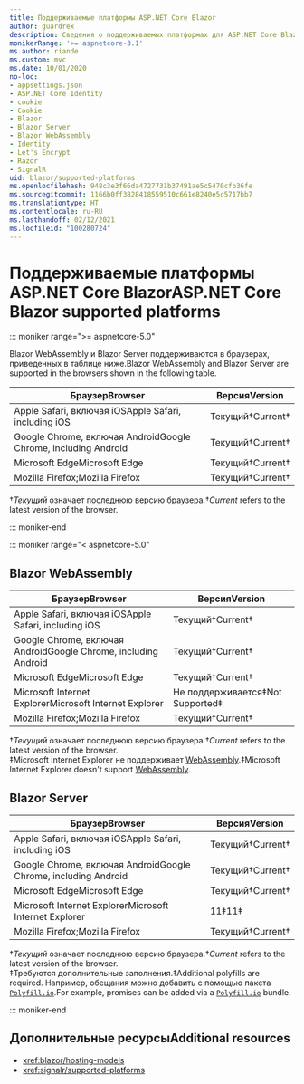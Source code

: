 ```yaml
---
title: Поддерживаемые платформы ASP.NET Core Blazor
author: guardrex
description: Сведения о поддерживаемых платформах для ASP.NET Core Blazor.
monikerRange: '>= aspnetcore-3.1'
ms.author: riande
ms.custom: mvc
ms.date: 10/01/2020
no-loc:
- appsettings.json
- ASP.NET Core Identity
- cookie
- Cookie
- Blazor
- Blazor Server
- Blazor WebAssembly
- Identity
- Let's Encrypt
- Razor
- SignalR
uid: blazor/supported-platforms
ms.openlocfilehash: 948c3e3f66da4727731b37491ae5c5470cfb36fe
ms.sourcegitcommit: 1166b0ff3828418559510c661e8240e5c5717bb7
ms.translationtype: HT
ms.contentlocale: ru-RU
ms.lasthandoff: 02/12/2021
ms.locfileid: "100280724"
---
```

# <a name="aspnet-core-blazor-supported-platforms"></a><span data-ttu-id="ef5a5-103">Поддерживаемые платформы ASP.NET Core Blazor</span><span class="sxs-lookup"><span data-stu-id="ef5a5-103">ASP.NET Core Blazor supported platforms</span></span>

::: moniker range=">= aspnetcore-5.0"

<span data-ttu-id="ef5a5-104">Blazor WebAssembly и Blazor Server поддерживаются в браузерах, приведенных в таблице ниже.</span><span class="sxs-lookup"><span data-stu-id="ef5a5-104">Blazor WebAssembly and Blazor Server are supported in the browsers shown in the following table.</span></span>

| <span data-ttu-id="ef5a5-105">Браузер</span><span class="sxs-lookup"><span data-stu-id="ef5a5-105">Browser</span></span>                          | <span data-ttu-id="ef5a5-106">Версия</span><span class="sxs-lookup"><span data-stu-id="ef5a5-106">Version</span></span>         |
| -------------------------------- | --------------- |
| <span data-ttu-id="ef5a5-107">Apple Safari, включая iOS</span><span class="sxs-lookup"><span data-stu-id="ef5a5-107">Apple Safari, including iOS</span></span>      | <span data-ttu-id="ef5a5-108">Текущий&dagger;</span><span class="sxs-lookup"><span data-stu-id="ef5a5-108">Current&dagger;</span></span> |
| <span data-ttu-id="ef5a5-109">Google Chrome, включая Android</span><span class="sxs-lookup"><span data-stu-id="ef5a5-109">Google Chrome, including Android</span></span> | <span data-ttu-id="ef5a5-110">Текущий&dagger;</span><span class="sxs-lookup"><span data-stu-id="ef5a5-110">Current&dagger;</span></span> |
| <span data-ttu-id="ef5a5-111">Microsoft Edge</span><span class="sxs-lookup"><span data-stu-id="ef5a5-111">Microsoft Edge</span></span>                   | <span data-ttu-id="ef5a5-112">Текущий&dagger;</span><span class="sxs-lookup"><span data-stu-id="ef5a5-112">Current&dagger;</span></span> |
| <span data-ttu-id="ef5a5-113">Mozilla Firefox;</span><span class="sxs-lookup"><span data-stu-id="ef5a5-113">Mozilla Firefox</span></span>                  | <span data-ttu-id="ef5a5-114">Текущий&dagger;</span><span class="sxs-lookup"><span data-stu-id="ef5a5-114">Current&dagger;</span></span> |  

<span data-ttu-id="ef5a5-115">&dagger;*Текущий* означает последнюю версию браузера.</span><span class="sxs-lookup"><span data-stu-id="ef5a5-115">&dagger;*Current* refers to the latest version of the browser.</span></span>  

::: moniker-end

::: moniker range="< aspnetcore-5.0"

## Blazor WebAssembly

| <span data-ttu-id="ef5a5-116">Браузер</span><span class="sxs-lookup"><span data-stu-id="ef5a5-116">Browser</span></span>                          | <span data-ttu-id="ef5a5-117">Версия</span><span class="sxs-lookup"><span data-stu-id="ef5a5-117">Version</span></span>               |
| -------------------------------- | --------------------- |
| <span data-ttu-id="ef5a5-118">Apple Safari, включая iOS</span><span class="sxs-lookup"><span data-stu-id="ef5a5-118">Apple Safari, including iOS</span></span>      | <span data-ttu-id="ef5a5-119">Текущий&dagger;</span><span class="sxs-lookup"><span data-stu-id="ef5a5-119">Current&dagger;</span></span>       |
| <span data-ttu-id="ef5a5-120">Google Chrome, включая Android</span><span class="sxs-lookup"><span data-stu-id="ef5a5-120">Google Chrome, including Android</span></span> | <span data-ttu-id="ef5a5-121">Текущий&dagger;</span><span class="sxs-lookup"><span data-stu-id="ef5a5-121">Current&dagger;</span></span>       |
| <span data-ttu-id="ef5a5-122">Microsoft Edge</span><span class="sxs-lookup"><span data-stu-id="ef5a5-122">Microsoft Edge</span></span>                   | <span data-ttu-id="ef5a5-123">Текущий&dagger;</span><span class="sxs-lookup"><span data-stu-id="ef5a5-123">Current&dagger;</span></span>       |
| <span data-ttu-id="ef5a5-124">Microsoft Internet Explorer</span><span class="sxs-lookup"><span data-stu-id="ef5a5-124">Microsoft Internet Explorer</span></span>      | <span data-ttu-id="ef5a5-125">Не поддерживается&Dagger;</span><span class="sxs-lookup"><span data-stu-id="ef5a5-125">Not Supported&Dagger;</span></span> |
| <span data-ttu-id="ef5a5-126">Mozilla Firefox;</span><span class="sxs-lookup"><span data-stu-id="ef5a5-126">Mozilla Firefox</span></span>                  | <span data-ttu-id="ef5a5-127">Текущий&dagger;</span><span class="sxs-lookup"><span data-stu-id="ef5a5-127">Current&dagger;</span></span>       |  

<span data-ttu-id="ef5a5-128">&dagger;*Текущий* означает последнюю версию браузера.</span><span class="sxs-lookup"><span data-stu-id="ef5a5-128">&dagger;*Current* refers to the latest version of the browser.</span></span>  
<span data-ttu-id="ef5a5-129">&Dagger;Microsoft Internet Explorer не поддерживает [WebAssembly](https://webassembly.org).</span><span class="sxs-lookup"><span data-stu-id="ef5a5-129">&Dagger;Microsoft Internet Explorer doesn't support [WebAssembly](https://webassembly.org).</span></span>

## Blazor Server

| <span data-ttu-id="ef5a5-130">Браузер</span><span class="sxs-lookup"><span data-stu-id="ef5a5-130">Browser</span></span>                          | <span data-ttu-id="ef5a5-131">Версия</span><span class="sxs-lookup"><span data-stu-id="ef5a5-131">Version</span></span>         |
| -------------------------------- | --------------- |
| <span data-ttu-id="ef5a5-132">Apple Safari, включая iOS</span><span class="sxs-lookup"><span data-stu-id="ef5a5-132">Apple Safari, including iOS</span></span>      | <span data-ttu-id="ef5a5-133">Текущий&dagger;</span><span class="sxs-lookup"><span data-stu-id="ef5a5-133">Current&dagger;</span></span> |
| <span data-ttu-id="ef5a5-134">Google Chrome, включая Android</span><span class="sxs-lookup"><span data-stu-id="ef5a5-134">Google Chrome, including Android</span></span> | <span data-ttu-id="ef5a5-135">Текущий&dagger;</span><span class="sxs-lookup"><span data-stu-id="ef5a5-135">Current&dagger;</span></span> |
| <span data-ttu-id="ef5a5-136">Microsoft Edge</span><span class="sxs-lookup"><span data-stu-id="ef5a5-136">Microsoft Edge</span></span>                   | <span data-ttu-id="ef5a5-137">Текущий&dagger;</span><span class="sxs-lookup"><span data-stu-id="ef5a5-137">Current&dagger;</span></span> |
| <span data-ttu-id="ef5a5-138">Microsoft Internet Explorer</span><span class="sxs-lookup"><span data-stu-id="ef5a5-138">Microsoft Internet Explorer</span></span>      | <span data-ttu-id="ef5a5-139">11&Dagger;</span><span class="sxs-lookup"><span data-stu-id="ef5a5-139">11&Dagger;</span></span>      |
| <span data-ttu-id="ef5a5-140">Mozilla Firefox;</span><span class="sxs-lookup"><span data-stu-id="ef5a5-140">Mozilla Firefox</span></span>                  | <span data-ttu-id="ef5a5-141">Текущий&dagger;</span><span class="sxs-lookup"><span data-stu-id="ef5a5-141">Current&dagger;</span></span> |

<span data-ttu-id="ef5a5-142">&dagger;*Текущий* означает последнюю версию браузера.</span><span class="sxs-lookup"><span data-stu-id="ef5a5-142">&dagger;*Current* refers to the latest version of the browser.</span></span>  
<span data-ttu-id="ef5a5-143">&Dagger;Требуются дополнительные заполнения.</span><span class="sxs-lookup"><span data-stu-id="ef5a5-143">&Dagger;Additional polyfills are required.</span></span> <span data-ttu-id="ef5a5-144">Например, обещания можно добавить с помощью пакета [`Polyfill.io`](https://polyfill.io/v3/).</span><span class="sxs-lookup"><span data-stu-id="ef5a5-144">For example, promises can be added via a [`Polyfill.io`](https://polyfill.io/v3/) bundle.</span></span>

::: moniker-end

## <a name="additional-resources"></a><span data-ttu-id="ef5a5-145">Дополнительные ресурсы</span><span class="sxs-lookup"><span data-stu-id="ef5a5-145">Additional resources</span></span>

* <xref:blazor/hosting-models>
* <xref:signalr/supported-platforms>
